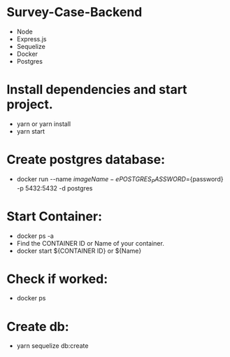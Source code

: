 # Survey-Case-Backend

- Node
- Express.js 
- Sequelize
- Docker
- Postgres

# Install dependencies and start project.

- yarn or yarn install
- yarn start

# Create postgres database:

- docker run --name ${imageName} -e POSTGRES_PASSWORD=${password} -p 5432:5432 -d postgres

# Start Container:

- docker ps -a
- Find the CONTAINER ID or Name of your container.
- docker start ${CONTAINER ID} or ${Name}

# Check if worked: 

- docker ps

# Create db:

- yarn sequelize db:create